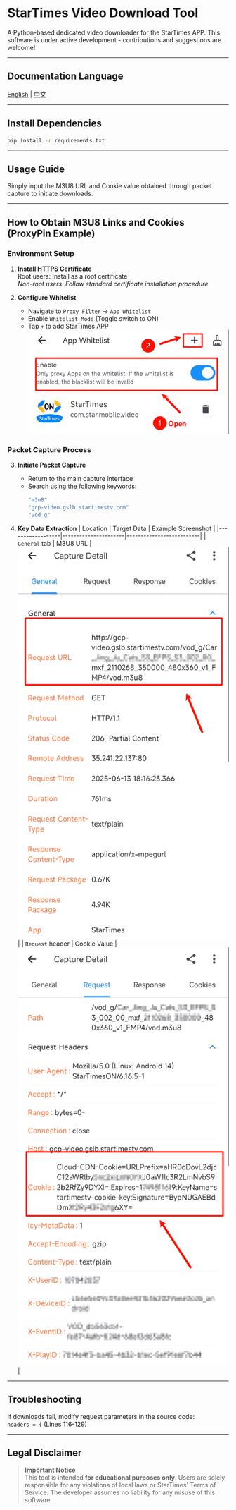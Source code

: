# StarTimes Video Download Tool

A Python-based dedicated video downloader for the StarTimes APP. This software is under active development - contributions and suggestions are welcome!

---
## Documentation Language
[English](https://github.com/Rckmuyue/StarTimes-Video-Download-Tool/blob/main/README.md) | [中文](https://github.com/Rckmuyue/StarTimes-Video-Download-Tool/blob/main/README_CN-ZH.md)

---
## Install Dependencies

```bash
pip install -r requirements.txt
```

---
## Usage Guide
Simply input the M3U8 URL and Cookie value obtained through packet capture to initiate downloads.

---

## How to Obtain M3U8 Links and Cookies (ProxyPin Example)

### Environment Setup
1. **Install HTTPS Certificate**  
   Root users: Install as a root certificate  
   *Non-root users: Follow standard certificate installation procedure*

2. **Configure Whitelist**
   - Navigate to `Proxy Filter` → `App Whitelist`
   - Enable `Whitelist Mode` (Toggle switch to ON)
   - Tap `+` to add StarTimes APP  
   ![Whitelist Configuration](https://github.com/Rckmuyue/StarTimes-Video-Download-Tool/blob/main/IMG/IMG1-P4.png)

### Packet Capture Process
3. **Initiate Packet Capture**
   - Return to the main capture interface
   - Search using the following keywords:
     ```bash
     "m3u8"
     "gcp-video.gslb.startimestv.com"
     "vod_g"
     ```

4. **Key Data Extraction**
   | Location         | Target Data          | Example Screenshot        |
   |------------------|----------------------|--------------------------|
   | `General` tab    | M3U8 URL            | ![General Tab](https://github.com/Rckmuyue/StarTimes-Video-Download-Tool/blob/main/IMG/IMG2-P1.png) |
   | `Request` header | Cookie Value        | ![Request Header](https://github.com/Rckmuyue/StarTimes-Video-Download-Tool/blob/main/IMG/IMG2-P2.png) |

---

## Troubleshooting
If downloads fail, modify request parameters in the source code:  
`headers = {` (Lines 116-129)

---

## Legal Disclaimer
> **Important Notice**  
> This tool is intended **for educational purposes only**. Users are solely responsible for any violations of local laws or StarTimes' Terms of Service. The developer assumes no liability for any misuse of this software.
